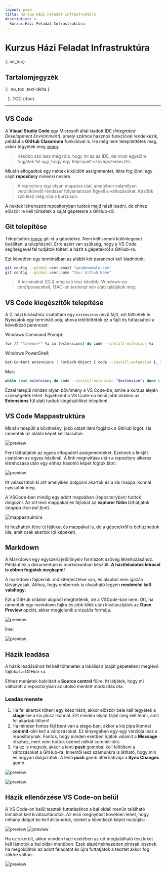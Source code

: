 ```yaml
---
layout: page
title: Kurzus Házi Feladat Infrastruktúra
description: >-
  Kurzus Házi Feladat Infrastruktúra
---
```


# Kurzus Házi Feladat Infrastruktúra
{:.no_toc}

## Tartalomjegyzék
{: .no_toc .text-delta }

1. TOC
{:toc}

---

## VS Code

A **Visual Studio Code** egy Microsoft által kiadott IDE (_Integrated Development Environment_), amely számos hasznos funkcióval rendelkezik, például a **GitHub Classroom** funkcióval is. Ha még nem telepítettétek meg, akkor tegyétek meg [innen](https://code.visualstudio.com/).

> Később szó lesz még róla, hogy mi az az IDE, de most egyelőre fogjátok fel úgy, hogy egy felpimpelt szövegszerkesztő.

Miután elfogadtok egy nektek kiküldött assignmentet, létre fog jönni egy saját **repository** minenki nevére.

> A repository egy olyan mappára utal, amelyben valamilyen verziókövető rendszer folyamatosan figyeli a változásokat. Később szó lesz még róla a kurzuson.

A nektek létrehozott repositoryban tudtok majd házit leadni, de ehhez először le kell töltsétek a saját gépetekre a GitHub-ról.

## Git telepítése

Telepítsétek [innen](https://git-scm.com/downloads) git-et a gépetekre. Nem kell semmi különlegeset beállítani a telepítésnél. Erre azért van szükség, hogy a VS Code segítségével fel tudjátok tölteni a házit a gépetekről a GitHub-ra.

Ezt követően egy terminálban az alábbi két parancsot kell kiadnotok:

```bash
git config --global user.email "you@example.com"
git config --global user.name "Your Github Name"
```

> A terminálról (CLI) még szó lesz később. Windows-on _cmd_/_powershell_, MAC-en _terminal_ név alatt találjátok meg.

## VS Code kiegészítők telepítése

A 2. házi kiírásához csatoltam egy `extensions` nevű fájlt, ezt töltsétek le. Nyissatok egy terminált oda, ahova letöltöttétek ez a fájlt és futtassátok a következő parancsot:

Windows Command Prompt:

```bash
for /f "tokens=*" %i in (extensions) do code --install-extension %i
```

Windows PowerShell:

```bash
Get-Content extensions | ForEach-Object { code --install-extension $_ }
```


Mac:

```bash
while read extension; do code --install-extension "$extension"; done < extensions
```

Ezzel települ minden olyan bővítmény a VS Code-ba, amire a kurzus elején szükségetek lehet. Egyébként a VS Code-on belül jobb oldalon az **Extensions** fül alatt tudtok kiegészítőket telepíteni.

## VS Code Mappastruktúra

Miután települt a bővítmény, jobb oldalt látni fogjátok a GitHub logót. Ha rámentek az alábbi képet kell lássátok:

![preview](./assets/images/hw_inf/1.png)

Fent láthatjátok az egyes elfogadott assignmenteket. Ezeknek a linkjét csatolom az egyes háziknál. A link megnyitása után a repository sikeres létrehozása után egy ehhez hasonló képet fogtok látni:

![preview](./assets/images/hw_inf/github-classroom-newass.png)

Itt válasszátok ki azt amelyiken dolgozni akartok és a kis mappa ikonnal nyissátok meg.

A VSCode-ban mindig egy adott mappában (repositoryban) tudtok dolgozni. Az ott levő mappákat és fájlokat az **explorer fülön** láthatjátok (_mappa ikon bal fent_).

![mappastruktúra](./assets/images/hw_inf/4.png)

Itt hozhattok létre új fájlokat és mappákat is, de a gépetekről is behúzhattok ide, amit csak akartok (pl képeket).

## Markdown

A Markdown egy egyszerű jelölőnyelv formázott szöveg létrehozásához. Például ez a dokumentum is markdownban készült. **A házifeladatok leírását is ebben fogjátok megkapni!**

A markdown fájloknak .md kiterjesztése van, és alapból nem igazán látványosak. Ahhoz, hogy embernek is olvasható legyen **renderelni kell valahogy**.

Ezt a GitHub oldalon alapból megtörténik, de a VSCode-ban nem. Ott, ha rámentek egy markdown fájlra és jobb klikk után kiválasztjátok az **Open Preview** opciót, akkor megjelenik a vizuális formája.

![preview](./assets/images/hw_inf/2.png)

Íme:

![preview](./assets/images/hw_inf/3.png)

## Házik leadása

A házik leadásához fel kell töltenetek a lokálisan (saját gépeteken) meglévő fájlokat a GitHub-ra.

Ehhez menjetek baloldalt a **Source control** fülre. Itt látjátok, hogy mi változott a repositoryban az utolsó mentett módosítás óta.

### **Leadás menete**

1. Ha fel akartok tölteni egy kész házit, akkor először bele kell tegyétek a **stage**-be a kis plusz ikonnal. Ezt minden olyan fájlal meg kell tenni, amit fel akartok tölteni!
2. Ha minden fontos fájl bent van a stage-ben, akkor a kis pipa ikonnal **commit**-olni kell a változásokat. Ez lényegében egy-egy verziója lesz a repositorynak. Fontos, hogy minden esetben írjatok valamit a **Message** részhez, mert nem tudtok üzenet nélkül commit-olni.
3. Ha ez is megvolt, akkor a lenti **push** gombbal kell feltölteni a változásokat a GitHub-ra. Innentől lesz számunkra is látható, hogy min és hogyan dolgozatok. A lenti **push** gomb alternatívája a **Sync Changes** gomb.

![preview](./assets/images/hw_inf/5.png)

![preview](./assets/images/hw_inf/github-sync.png)

## Házik ellenőrzése VS Code-on belül

A VS Code-on belül tesztek futtatásához a bal oldali menün található lombikot kell kiválasztanotok. Az első megnyitást követően lehet, hogy néhány dolgot be kell állítanotok, ezeket a következő képet mutatják:

![preview](./assets/images/hw_inf/pytest_config1.png)
![preview](./assets/images/hw_inf/pytest_config2.png)

Ha ez sikerült, akkor minden házi esetében az ott megtalálható teszteket kell látnotok a bal oldali menüben. Ezek alapértelmezetten pirosak lesznek, ha megoldjátok az adott feladatot és újra futtatjátok a tesztet akkor fog zöldre váltani.

![preview](./assets/images/hw_inf/pytest_config3.png)
